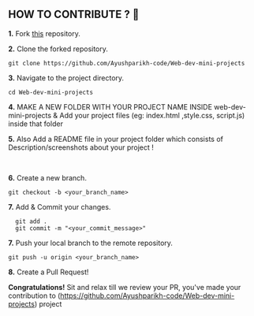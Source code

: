  ## HOW TO CONTRIBUTE ? 👷 

**1.** Fork [this](https://github.com/Ayushparikh-code/Web-dev-mini-projects) repository.

**2.** Clone the forked repository.

```terminal
git clone https://github.com/Ayushparikh-code/Web-dev-mini-projects 
```

**3.** Navigate to the project directory.

```terminal
cd Web-dev-mini-projects
```

**4.**  MAKE A NEW FOLDER WITH YOUR PROJECT NAME INSIDE web-dev-mini-projects & Add your project files (eg: index.html ,style.css, script.js) inside that folder
<br>

**5.**  Also Add a README file in your project folder which consists of Description/screenshots about your project !
          
 
<br>

**6.** Create a new branch.

```terminal
git checkout -b <your_branch_name>
```

**7.** Add & Commit your changes.

```terminal
  git add .
  git commit -m "<your_commit_message>"
```

**7.** Push your local branch to the remote repository.

```terminal
git push -u origin <your_branch_name>
```

**8.** Create a Pull Request!

**Congratulations!** Sit and relax till we review your PR, you've made your contribution to (https://github.com/Ayushparikh-code/Web-dev-mini-projects) project

<br>
